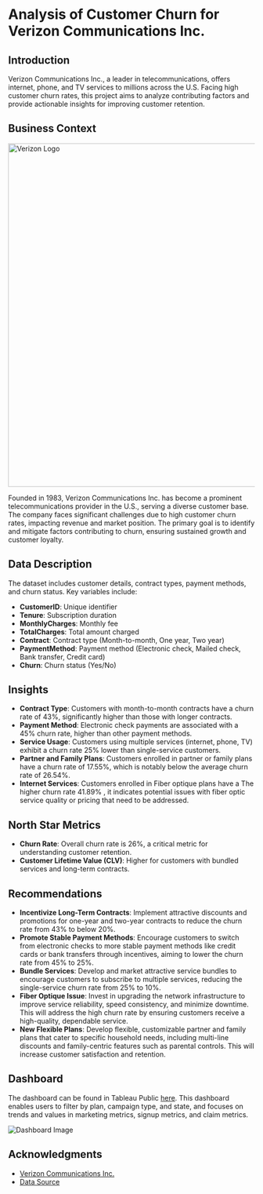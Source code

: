 # Analysis of Customer Churn for Verizon Communications Inc.

## Introduction
Verizon Communications Inc., a leader in telecommunications, offers internet, phone, and TV services to millions across the U.S. Facing high customer churn rates, this project aims to analyze contributing factors and provide actionable insights for improving customer retention.

## Business Context
<img src="https://github.com/user-attachments/assets/9a2da682-50b1-4d2a-ac4a-ffd846d4f14a" alt="Verizon Logo" width="700"/>

Founded in 1983, Verizon Communications Inc. has become a prominent telecommunications provider in the U.S., serving a diverse customer base. The company faces significant challenges due to high customer churn rates, impacting revenue and market position. The primary goal is to identify and mitigate factors contributing to churn, ensuring sustained growth and customer loyalty.

## Data Description
The dataset includes customer details, contract types, payment methods, and churn status. Key variables include:

- **CustomerID**: Unique identifier
- **Tenure**: Subscription duration
- **MonthlyCharges**: Monthly fee
- **TotalCharges**: Total amount charged
- **Contract**: Contract type (Month-to-month, One year, Two year)
- **PaymentMethod**: Payment method (Electronic check, Mailed check, Bank transfer, Credit card)
- **Churn**: Churn status (Yes/No)

## Insights
- **Contract Type**: Customers with month-to-month contracts have a churn rate of 43%, significantly higher than those with longer contracts.
- **Payment Method**: Electronic check payments are associated with a 45% churn rate, higher than other payment methods.
- **Service Usage**: Customers using multiple services (internet, phone, TV) exhibit a churn rate 25% lower than single-service customers.
- **Partner and Family Plans**: Customers enrolled in partner or family plans have a churn rate of 17.55%, which is notably below the average churn rate of 26.54%.
- **Internet Services**: Customers enrolled in Fiber optique  plans have a The higher churn rate 41.89% , it  indicates potential issues with fiber optic service quality or pricing that need to be addressed.

## North Star Metrics
- **Churn Rate**: Overall churn rate is 26%, a critical metric for understanding customer retention.
- **Customer Lifetime Value (CLV)**: Higher for customers with bundled services and long-term contracts.

## Recommendations
- **Incentivize Long-Term Contracts**: Implement attractive discounts and promotions for one-year and two-year contracts to reduce the churn rate from 43% to below 20%.
- **Promote Stable Payment Methods**: Encourage customers to switch from electronic checks to more stable payment methods like credit cards or bank transfers through incentives, aiming to lower the churn rate from 45% to 25%.
- **Bundle Services**: Develop and market attractive service bundles to encourage customers to subscribe to multiple services, reducing the single-service churn rate from 25% to 10%.
- **Fiber Optique Issue**: Invest in upgrading the network infrastructure to improve service reliability, speed consistency, and minimize downtime. This will address the high churn rate by ensuring customers receive a high-quality, dependable service.
- **New Flexible Plans**: Develop flexible, customizable partner and family plans that cater to specific household needs, including multi-line discounts and family-centric features such as parental controls. This will increase customer satisfaction and retention.

## Dashboard
The dashboard can be found in Tableau Public [here](your-link-here). This dashboard enables users to filter by plan, campaign type, and state, and focuses on trends and values in marketing metrics, signup metrics, and claim metrics.

![Dashboard Image](path/to/Screenshot%202024-07-31%20183747.png)

## Acknowledgments
- [Verizon Communications Inc.](https://www.verizon.com/)
- [Data Source](#)


